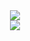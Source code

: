 <div>
<div align="center">
	<a href="https://imgur.com/JcmNIMg">
		<img src="[Imgur](https://i.imgur.com/JcmNIMgs.gif)"/>
	</a>
	
</div>
<div align="center">
	<a href="https://www.youtube.com/channel/UCzXKCmQJmO3D3gCOCD-ticQ/featured">
    <img src="https://komarev.com/ghpvc/?username=DMGHa"/>
	</a>
</div>

